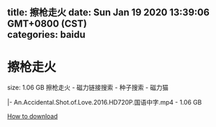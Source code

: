 
title: 擦枪走火
date: Sun Jan 19 2020 13:39:06 GMT+0800 (CST)    
categories: baidu
---

# 擦枪走火
size: 1.06 GB
 擦枪走火 - 磁力链接搜索 - 种子搜索 - 磁力猫
 
|- An.Accidental.Shot.of.Love.2016.HD720P.国语中字.mp4 - 1.06 GB

[How to download](https://bpcam.bemobtrk.com/go/2ceec3aa-1ca2-46d6-b9ff-aaa5c184517c?jno=897)